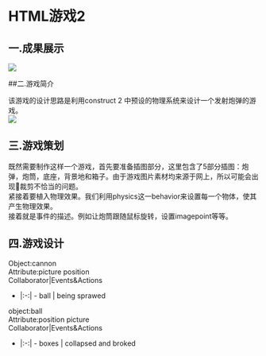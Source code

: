 # HTML游戏2

## 一.成果展示    

![](https://upload.cc/i1/2018/11/08/fkyP6T.gif)

##二.游戏简介

该游戏的设计思路是利用construct 2 中预设的物理系统来设计一个发射炮弹的游戏。    
![](https://upload.cc/i1/2018/11/08/WNjtoU.jpg)

## 三.游戏策划

既然需要制作这样一个游戏，首先要准备插图部分，这里包含了5部分插图：炮弹，炮筒，底座，背景地和箱子。由于游戏图片素材均来源于网上，所以可能会出现裁剪不恰当的问题。    
紧接着要植入物理效果。我们利用physics这一behavior来设置每一个物体，使其产生物理效果。    
接着就是事件的描述。例如让炮筒跟随鼠标旋转，设置imagepoint等等。    

## 四.游戏设计    
Object:cannon    
Attribute:picture position    
Collaborator|Events&Actions
- |:-:| -
ball | being sprawed


    
object:ball    
Attribute:position picture    
Collaborator|Events&Actions
- |:-:| -
boxes | collapsed and broked 
